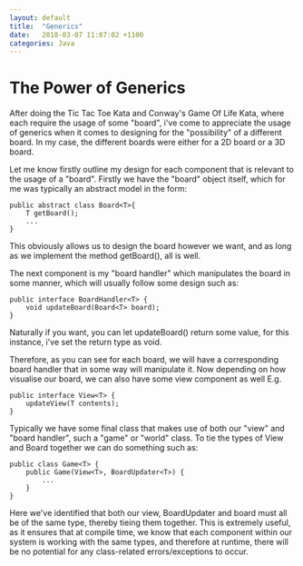 ```yaml
---
layout: default
title:  "Generics"
date:   2018-03-07 11:07:02 +1100
categories: Java
---
```


# [](#header-1) The Power of Generics

After doing the Tic Tac Toe Kata and Conway's Game Of Life Kata, where each require the usage
of some "board", i've come to appreciate the usage of generics when it comes to designing for the
"possibility" of a different board. In my case, the different boards were either for a
2D board or a 3D board.

Let me know firstly outline my design for each component that is relevant to the usage of a "board".
Firstly we have the "board" object itself, which for me was typically an abstract model in the
form:

```
public abstract class Board<T>{
    T getBoard();
    ...
}
```

This obviously allows us to design the board however we want, and as long as we
implement the method getBoard(), all is well.

The next component is my "board handler" which manipulates the board in some manner,
which will usually follow some design such as:

```
public interface BoardHandler<T> {
    void updateBoard(Board<T> board);
}
```

Naturally if you want, you can let updateBoard() return some value, for this instance,
i've set the return type as void.

Therefore, as you can see for each board, we will have a corresponding board handler
that in some way will manipulate it. Now depending on how visualise our board, we can
also have some view component as well E.g.

```
public interface View<T> {
    updateView(T contents);
}
```

Typically we have some final class that makes use of both our "view" and "board handler",
such a "game" or "world" class. To tie the types of View and Board together we can do
something such as:

```
public class Game<T> {
    public Game(View<T>, BoardUpdater<T>) {
        ...
    }
}
```

Here we've identified that both our view, BoardUpdater and board must all be
of the same type, thereby tieing them together. This is extremely useful, as
it ensures that at compile time, we know that each component within our system
is working with the same types, and therefore at runtime, there will be no
potential for any class-related errors/exceptions to occur.  
